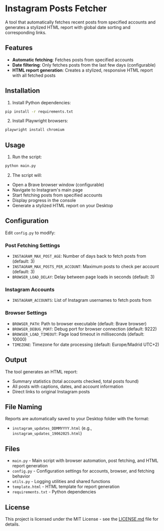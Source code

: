 # Instagram Posts Fetcher

A tool that automatically fetches recent posts from specified accounts and generates a stylized HTML report with global date sorting and corresponding links.

## Features

- **Automatic fetching**: Fetches posts from specified accounts
- **Date filtering**: Only fetches posts from the last few days (configurable)
- **HTML report generation**: Creates a stylized, responsive HTML report with all fetched posts

## Installation

1. Install Python dependencies:
```bash
pip install -r requirements.txt
```

2. Install Playwright browsers:
```bash
playwright install chromium
```

## Usage

1. Run the script:
```bash
python main.py
```

2. The script will:
- Open a Brave browser window (configurable)
- Navigate to Instagram's main page
- Start fetching posts from specified accounts
- Display progress in the console
- Generate a stylized HTML report on your Desktop

## Configuration

Edit `config.py` to modify:

### Post Fetching Settings
- `INSTAGRAM_MAX_POST_AGE`: Number of days back to fetch posts from (default: 3)
- `INSTAGRAM_MAX_POSTS_PER_ACCOUNT`: Maximum posts to check per account (default: 3)
- `BROWSER_LOAD_DELAY`: Delay between page loads in seconds (default: 3)

### Instagram Accounts
- `INSTAGRAM_ACCOUNTS`: List of Instagram usernames to fetch posts from

### Browser Settings
- `BROWSER_PATH`: Path to browser executable (default: Brave browser)
- `BROWSER_DEBUG_PORT`: Debug port for browser connection (default: 9222)
- `BROWSER_LOAD_TIMEOUT`: Page load timeout in milliseconds (default: 10000)
- `TIMEZONE`: Timezone for date processing (default: Europe/Madrid UTC+2)

## Output

The tool generates an HTML report:

- Summary statistics (total accounts checked, total posts found)
- All posts with captions, dates, and account information
- Direct links to original Instagram posts

## File Naming

Reports are automatically saved to your Desktop folder with the format:
- `instagram_updates_DDMMYYYY.html` (e.g., `instagram_updates_19062025.html`)

## Files

- `main.py` - Main script with browser automation, post fetching, and HTML report generation
- `config.py` - Configuration settings for accounts, browser, and fetching behavior
- `utils.py` - Logging utilities and shared functions
- `template.html` - HTML template for report generation
- `requirements.txt` - Python dependencies

## License

This project is licensed under the MIT License - see the [LICENSE.md](LICENSE.md) file for details.